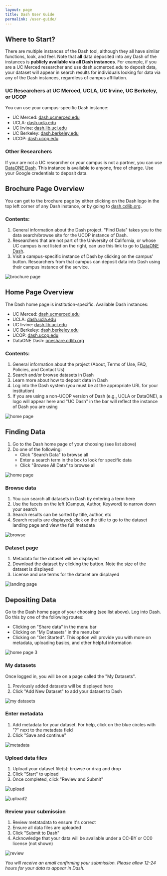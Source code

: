 ```yaml
---
layout: page
title: Dash User Guide
permalink: /user-guide/
---
```

## Where to Start?

There are multiple instances of the Dash tool, although they all have similar functions, look, and feel. Note that **all** data deposited into any Dash of the instances is **publicly available via all Dash instances**. For example, if you are a UC Merced researcher and use dash.ucmerced.edu to deposit data, your dataset will appear in search results for individuals looking for data via any of the Dash instances, regardless of campus affiliation.

### UC Researchers at UC Merced, UCLA, UC Irvine, UC Berkeley, or UCOP

You can use your campus-specific Dash instance:

* UC Merced: [dash.ucmerced.edu](http://dash.ucmerced.edu)
* UCLA: [dash.ucla.edu](http://dash.ucla.edu)
* UC Irvine: [dash.lib.uci.edu](dash.lib.uci.edu)
* UC Berkeley: [dash.berkeley.edu](http://dash.berkeley.edu)
* UCOP: [dash.ucop.edu](http://dash.ucop.edu)

### Other Researchers

If your are not a UC researcher or your campus is not a partner, you can use [DataONE Dash](http://oneshare.cdlib.org). This instance is available to anyone, free of charge. Use your Google credentials to deposit data.

## Brochure Page Overview

You can get to the brochure page by either clicking on the Dash logo in the top left corner of any Dash instance, or by going to [dash.cdlib.org](http://dash.cdlib.org).

### Contents:
1. General information about the Dash project. "Find Data" takes you to the data search/browse site for the UCOP instance of Dash.
2. Researchers that are not part of the University of California, or whose UC campus is not listed on the right, can use this link to go to [DataONE Dash](http://oneshare.cdlib.org).
3. Visit a campus-specific instance of Dash by clicking on the campus' button. Researchers from that campus can deposit data into Dash using their campus instance of the service.

![brochure page](https://raw.githubusercontent.com/CDLUC3/dash/gh-pages/images/userguide/brochure.jpg)

## Home Page Overview

The Dash home page is institution-specific. Available Dash instances:

* UC Merced: [dash.ucmerced.edu](http://dash.ucmerced.edu)
* UCLA: [dash.ucla.edu](http://dash.ucla.edu)
* UC Irvine: [dash.lib.uci.edu](dash.lib.uci.edu)
* UC Berkeley: [dash.berkeley.edu](http://dash.berkeley.edu)
* UCOP: [dash.ucop.edu](http://dash.ucop.edu)
* DataONE Dash: [oneshare.cdlib.org](http://oneshare.cdlib.org)

### Contents:

1. General information about the project (About, Terms of Use, FAQ, Policies, and Contact Us)
2. Search and/or browse datasets in Dash
3. Learn more about how to deposit data in Dash
4. Log into the Dash system (you must be at the appropriate URL for your institution)
5. If you are using a non-UCOP version of Dash (e.g., UCLA or DataONE), a logo will appear here and "UC Dash" in the bar will reflect the instance of Dash you are using

![home page](https://raw.githubusercontent.com/CDLUC3/dash/gh-pages/images/userguide/home-page.jpg)

## Finding Data

1. Go to the Dash home page of your choosing (see list above)
2. Do one of the following:
   * Click "Search Data" to browse all
   * Enter a search term in the box to look for specific data
   * Click "Browse All Data" to browse all

![home page](https://raw.githubusercontent.com/CDLUC3/dash/gh-pages/images/userguide/home-page2.jpg)

### Browse data

1. You can search all datasets in Dash by entering a term here
2. Use the facets on the left (Campus, Author, Keyword) to narrow down your search
3. Search results can be sorted by title, author, etc
4. Search results are displayed; click on the title to go to the dataset landing page and view the full metadata

![browse](https://raw.githubusercontent.com/CDLUC3/dash/gh-pages/images/userguide/browse.jpg)

### Dataset page

1. Metadata for the dataset will be displayed
2. Download the dataset by clicking the button. Note the size of the dataset is displayed
3. License and use terms for the dataset are displayed

![landing page](https://raw.githubusercontent.com/CDLUC3/dash/gh-pages/images/userguide/landing.jpg)

## Depositing Data

Go to the Dash home page of your choosing (see list above). Log into Dash. Do this by one of the following routes:

  * Clicking on "Share data" in the menu bar
  * Clicking on "My Datasets" in the menu bar
  * Clicking on "Get Started". This option will provide you with more on metadata, uploading basics, and other helpful information

![home page 3](https://raw.githubusercontent.com/CDLUC3/dash/gh-pages/images/userguide/home-page3.jpg)

### My datasets

Once logged in, you will be on a page called the "My Datasets". 

1. Previously added datasets will be displayed here
1. Click "Add New Dataset" to add your dataset to Dash

![my datasets](https://raw.githubusercontent.com/CDLUC3/dash/gh-pages/images/userguide/mydatasets.jpg)

### Enter metadata 

1. Add metadata for your dataset. For help, click on the blue circles with "?" next to the metadata field
1. Click "Save and continue"

![metadata](https://raw.githubusercontent.com/CDLUC3/dash/gh-pages/images/userguide/metadata.jpg)

### Upload data files

1. Upload your dataset file(s): browse or drag and drop
2. Click "Start" to upload
3. Once completed, click "Review and Submit"

![upload](https://raw.githubusercontent.com/CDLUC3/dash/gh-pages/images/userguide/upload.jpg)

![upload2](https://raw.githubusercontent.com/CDLUC3/dash/gh-pages/images/userguide/upload2.jpg)

### Review your submission
1. Review metatadata to ensure it's correct
2. Ensure all data files are uploaded
3. Click "Submit to Dash"
4. Acknowledge that your data will be available under a CC-BY or CC0 license (not shown)

![review](https://raw.githubusercontent.com/CDLUC3/dash/gh-pages/images/userguide/review.jpg)

_You will receive an email confirming your submission. Please allow 12-24 hours for your data to appear in Dash._
